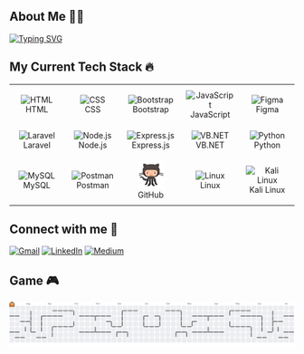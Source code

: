 ## About Me 🧑‍💻
[![Typing SVG](https://readme-typing-svg.demolab.com?font=Fira+Code&pause=50&color=00FF00&width=1000&lines=Hi+there+👋;I+am+Sultan+Badra;IT+Enthusiast;Cybersecurity+Enthusiast;Ethical+Hacker;Lifelong+Learner)](https://git.io/typing-svg)

## My Current Tech Stack 🔥
<div align="center">
  <table>
    <tr>
      <td align="center" width="96" style="padding: 10px;">
        <img src="https://github.com/user-attachments/assets/7eb30513-f818-4425-a384-599c7a28d678" width="48" height="48" alt="HTML" />
        <br>HTML
      </td>
      <td align="center" width="96" style="padding: 10px;">
        <img src="https://skillicons.dev/icons?i=css" width="48" height="48" alt="CSS" />
        <br>CSS
      </td>
      <td align="center" width="96" style="padding: 10px;">
        <img src="https://skillicons.dev/icons?i=bootstrap" width="48" height="48" alt="Bootstrap" />
        <br>Bootstrap
      </td>
      <td align="center" width="96" style="padding: 10px;">
        <img src="https://techstack-generator.vercel.app/js-icon.svg" width="48" height="48" alt="JavaScript" />
        <br>JavaScript
      </td>
      <td align="center" width="96" style="padding: 10px;">
        <img src="https://skillicons.dev/icons?i=figma" width="48" height="48" alt="Figma" />
        <br>Figma
      </td>
    </tr>
    <tr>
      <td align="center" width="96" style="padding: 10px;">
        <img src="https://skillicons.dev/icons?i=laravel" width="48" height="48" alt="Laravel" />
        <br>Laravel
      </td>
      <td align="center" width="96" style="padding: 10px;">
        <img src="https://skillicons.dev/icons?i=nodejs" width="48" height="48" alt="Node.js" />
        <br>Node.js
      </td>
      <td align="center" width="96" style="padding: 10px;">
        <img src="https://skillicons.dev/icons?i=express" width="48" height="48" alt="Express.js" />
        <br>Express.js
      </td>
      <td align="center" width="96" style="padding: 10px;">
        <img src="https://upload.wikimedia.org/wikipedia/commons/4/40/VB.NET_Logo.svg" width="48" height="48" alt="VB.NET" />
        <br>VB.NET
      </td>
      <td align="center" width="96" style="padding: 10px;">
        <img src="https://skillicons.dev/icons?i=py" width="48" height="48" alt="Python" />
        <br>Python
      </td>
    </tr>
    <tr>
      <td align="center" width="96" style="padding: 10px;">
        <img src="https://skillicons.dev/icons?i=mysql" width="48" height="48" alt="MySQL" />
        <br>MySQL
      </td>
      <td align="center" width="96" style="padding: 10px;">
        <img src="https://skillicons.dev/icons?i=postman" width="48" height="48" alt="Postman" />
        <br>Postman
      </td>
      <td align="center" width="96" style="padding: 10px;">
        <img src="https://raw.githubusercontent.com/flaviofilipe/flaviofilipe/main/assets/github.gif" width="48" height="48" alt="GitHub" />
        <br>GitHub
      </td>
      <td align="center" width="96" style="padding: 10px;">
        <img src="https://skillicons.dev/icons?i=linux" width="48" height="48" alt="Linux" />
        <br>Linux
      </td>
      <td align="center" width="96" style="padding: 10px;">
        <img src="https://skillicons.dev/icons?i=kali" width="48" height="48" alt="Kali Linux" />
        <br>Kali Linux
      </td>
    </tr>
  </table>
</div>

## Connect with me 🤝
[![Gmail](https://img.shields.io/badge/Gmail-D14836?style=for-the-badge&logo=gmail&logoColor=white)](mailto:sultanbadra06@gmail.com)
[![LinkedIn](https://img.shields.io/badge/LinkedIn-0077B5?style=for-the-badge&logo=linkedin&logoColor=white)](https://www.linkedin.com/in/sultan-badra/)
[![Medium](https://img.shields.io/badge/Medium-12100E?style=for-the-badge&logo=medium&logoColor=white)](https://medium.com/@SltnBM)


## Game 🎮
<picture>
  <source media="(prefers-color-scheme: dark)" srcset="https://raw.githubusercontent.com/SltnBM/SltnBM/output/pacman-contribution-graph-dark.svg">
  <source media="(prefers-color-scheme: light)" srcset="https://raw.githubusercontent.com/SltnBM/SltnBM/output/pacman-contribution-graph.svg">
  <img alt="pacman contribution graph" src="https://raw.githubusercontent.com/SltnBM/SltnBM/output/pacman-contribution-graph.svg">
</picture>
